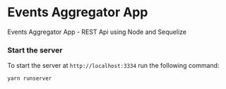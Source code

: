 # Events Aggregator App

Events Aggregator App - REST Api using Node and Sequelize

### Start the server

To start the server at `http://localhost:3334` run the following command:

```
yarn runserver
```
